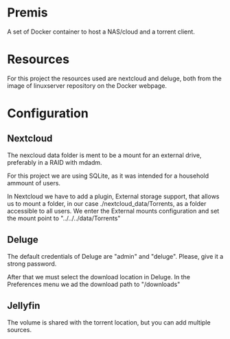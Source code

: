 # Premis

A set of Docker container to host a NAS/cloud and a torrent client.

# Resources

For this project the resources used are nextcloud and deluge, both from the image of linuxserver repository on the Docker webpage.

# Configuration

## Nextcloud

The nexcloud data folder is ment to be a mount for an external drive, preferably in a RAID with mdadm.

For this project we are using SQLite, as it was intended for a household ammount of users.

In Nextcloud we have to add a plugin, External storage support, that allows us to mount a folder, in our case ./nextcloud_data/Torrents, as a folder accessible to all users. We enter the External mounts configuration and set the mount point to "../../../data/Torrents"

## Deluge

The default credentials of Deluge are "admin" and "deluge". Please, give it a strong password.

After that we must select the download location in Deluge. In the Preferences menu we ad the download path to "/downloads"

## Jellyfin

The volume is shared with the torrent location, but you can add multiple sources.

